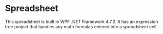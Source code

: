 # Spreadsheet

This spreadsheet is built in WPF .NET Framework 4.7.2. It has an expression tree project that handles any math formulas entered into a spreadsheet cell.
